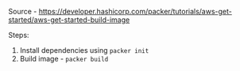 Source - https://developer.hashicorp.com/packer/tutorials/aws-get-started/aws-get-started-build-image

Steps:

1. Install dependencies using `packer init`
2. Build image - `packer build`